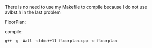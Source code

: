 There is no need to use my Makefile to compile because I do not use avlbst.h in the last problem 

FloorPlan:

compile:

	g++ -g -Wall -std=c++11 floorplan.cpp -o floorplan

